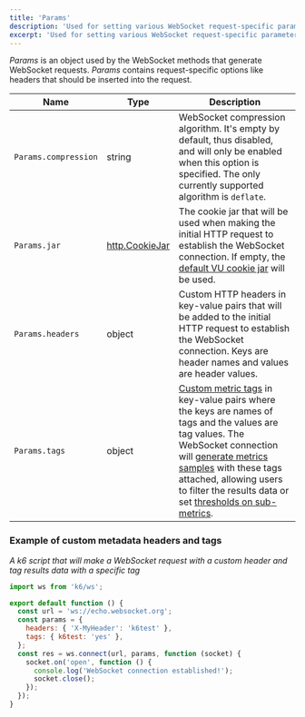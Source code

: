 ```yaml
---
title: 'Params'
description: 'Used for setting various WebSocket request-specific parameters such as headers, tags, etc.'
excerpt: 'Used for setting various WebSocket request-specific parameters such as headers, tags, etc.'
---
```


_Params_ is an object used by the WebSocket methods that generate WebSocket requests. _Params_ contains request-specific options like headers that should be inserted into the request.

| Name                  | Type   | Description |
| --------------------- | ------ | ----------- |
| `Params.compression`  | string | WebSocket compression algorithm. It's empty by default, thus disabled, and will only be enabled when this option is specified. The only currently supported algorithm is `deflate`. |
| `Params.jar`          | [http.CookieJar](/javascript-api/k6-http/cookiejar/) | The cookie jar that will be used when making the initial HTTP request to establish the WebSocket connection. If empty, the [default VU cookie jar](/javascript-api/k6-http/cookiejar-method) will be used. |
| `Params.headers`      | object | Custom HTTP headers in key-value pairs that will be added to the initial HTTP request to establish the WebSocket connection. Keys are header names and values are header values. |
| `Params.tags`         | object | [Custom metric tags](https://k6.io/docs/using-k6/tags-and-groups/#user-defined-tags) in key-value pairs where the keys are names of tags and the values are tag values. The WebSocket connection will [generate metrics samples](https://k6.io/docs/javascript-api/k6-ws/socket/#websocket-built-in-metrics) with these tags attached, allowing users to filter the results data or set [thresholds on sub-metrics](https://k6.io/docs/using-k6/thresholds/#thresholds-on-tags). |

### Example of custom metadata headers and tags

_A k6 script that will make a WebSocket request with a custom header and tag results data with a specific tag_

<CodeGroup labels={[]}>

```javascript
import ws from 'k6/ws';

export default function () {
  const url = 'ws://echo.websocket.org';
  const params = {
    headers: { 'X-MyHeader': 'k6test' },
    tags: { k6test: 'yes' },
  };
  const res = ws.connect(url, params, function (socket) {
    socket.on('open', function () {
      console.log('WebSocket connection established!');
      socket.close();
    });
  });
}
```

</CodeGroup>

